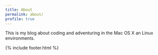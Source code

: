 ```yaml
---
title: About
permalink: about/
profile: true
---
```


This is my blog about coding and adventuring in the Mac OS X an Linux environments.

{% include footer.html %}